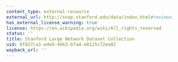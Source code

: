 ```yaml
---
content_type: external-resource
external_url: http://snap.stanford.edu/data/index.html#reviews
has_external_license_warning: true
license: https://en.wikipedia.org/wiki/All_rights_reserved
status: ''
title: Stanford Large Network Dataset Collection
uid: 0f827ca1-ede6-4663-bfad-e0125c72ea02
wayback_url: ''
---
```

